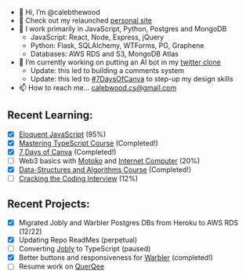 - 👋 Hi, I’m @calebthewood
- 👀 Check out my relaunched [personal site](https://www.calebwood.dev/)
- 🥞 I work primarily in JavaScript, Python, Postgres and MongoDB
  - JavaScript: React, Node, Express, jQuery
  - Python: Flask, SQLAlchemy, WTForms, PG, Graphene
  - Databases: AWS RDS and S3, MongoDB Atlas
- 🌱 I’m currently working on putting an AI bot in my [twitter clone](https://github.com/calebthewood/flask-warbler)
  - Update: this led to building a comments system 
  - Update: this led to [#7DaysOfCanva](https://github.com/calebthewood/canva-series) to step-up my design skills
- 📫 How to reach me... calebwood.cs@gmail.com

## Recent Learning:
- [x] [Eloquent JavaScript](https://github.com/calebthewood/eloquentJS) (95%)
- [x] [Mastering TypeScript Course](https://github.com/calebthewood/TypeScriptCourse) (Completed!)
- [x] [7 Days of Canva](https://github.com/calebthewood/canva-series) (Completed!)
- [ ] Web3 basics with [Motoko](https://internetcomputer.org/docs/current/developer-docs/build/cdks/motoko-dfinity/motoko/) and [Internet Computer](https://internetcomputer.org/) (20%)
- [x] [Data-Structures and Algorithms Course](https://github.com/calebthewood/dsa-javascript/tree/main/JS-MasterClass) (Completed!)
- [ ] [Cracking the Coding Interview](https://github.com/calebthewood/dsa-javascript/tree/main/CTCI-Questions) (12%)

## Recent Projects:
- [x] Migrated Jobly and Warbler Postgres DBs from Heroku to AWS RDS (12/22)
- [x] Updating Repo ReadMes (perpetual)
- [ ] Converting [Jobly](https://github.com/calebthewood/jobly-frontend) to TypeScript (paused)
- [x] Better buttons and responsiveness for [Warbler](https://github.com/calebthewood/flask-warbler) (completed!)
- [ ] Resume work on [QuerQee](https://github.com/calebthewood/qq-front-end)

<!---
calebthewood/calebthewood is a ✨ special ✨ repository because its `README.md` (this file) appears on your GitHub profile.
You can click the Preview link to take a look at your changes.
--->
